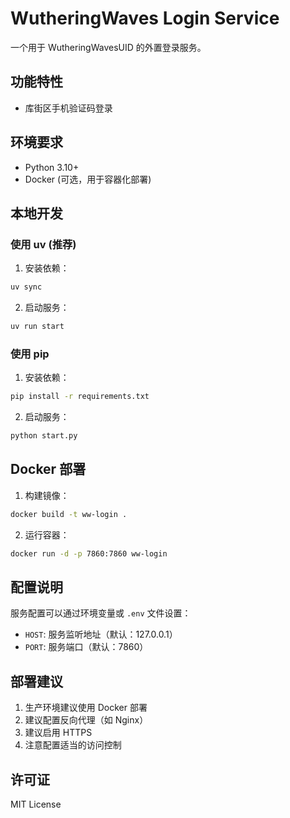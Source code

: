 # WutheringWaves Login Service

一个用于 WutheringWavesUID 的外置登录服务。

## 功能特性

- 库街区手机验证码登录

## 环境要求

- Python 3.10+
- Docker (可选，用于容器化部署)

## 本地开发

### 使用 uv (推荐)

1. 安装依赖：
```bash
uv sync
```

2. 启动服务：
```bash
uv run start
```

### 使用 pip

1. 安装依赖：
```bash
pip install -r requirements.txt
```

2. 启动服务：
```bash
python start.py
```

## Docker 部署

1. 构建镜像：
```bash
docker build -t ww-login .
```

2. 运行容器：
```bash
docker run -d -p 7860:7860 ww-login
```

## 配置说明

服务配置可以通过环境变量或 `.env` 文件设置：

- `HOST`: 服务监听地址（默认：127.0.0.1）
- `PORT`: 服务端口（默认：7860）

## 部署建议

1. 生产环境建议使用 Docker 部署
2. 建议配置反向代理（如 Nginx）
3. 建议启用 HTTPS
4. 注意配置适当的访问控制

## 许可证

MIT License